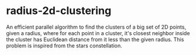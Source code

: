 # radius-2d-clustering
An efficient parallel algorithm to find the clusters of a big set of 2D points, given a radius, where for each point in a cluster, it's closest neighbor inside the cluster has Euclidean distance from it less than the given radius. This problem is inspired from the stars constellation.
